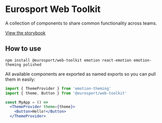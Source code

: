 # Eurosport Web Toolkit

A collection of components to share common functionality across teams.

[View the storybook](https://es-web-toolkit.netlify.com)

## How to use

`npm install @eurosport/web-toolkit emotion react-emotion emotion-theming polished`

All available components are exported as named exports so you can pull them in easily:

```jsx
import { ThemeProvider } from 'emotion-theming'
import { theme, Button } from '@eurosport/web-toolkit'

const MyApp = () =>
  <ThemeProvider theme={theme}>
    <Button>Hello!</Button>
  </ThemeProvider>
```
